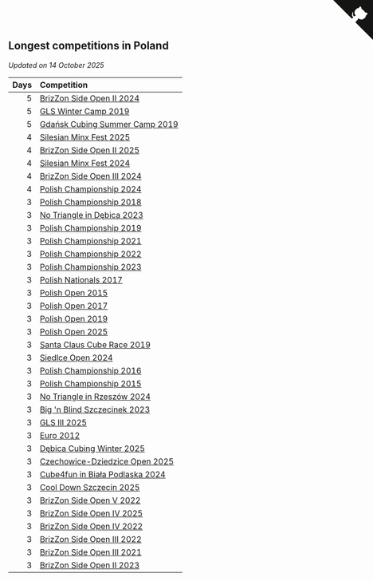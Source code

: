## Longest competitions in Poland

*Updated on 14 October 2025*

| Days | Competition |
| ---: | :--- |
| 5 | [BrizZon Side Open II 2024](https://www.worldcubeassociation.org/competitions/BrizZonSideOpenII2024) |
| 5 | [GLS Winter Camp 2019](https://www.worldcubeassociation.org/competitions/GLSWinterCamp2019) |
| 5 | [Gdańsk Cubing Summer Camp 2019](https://www.worldcubeassociation.org/competitions/GdanskCubingSummerCamp2019) |
| 4 | [Silesian Minx Fest 2025](https://www.worldcubeassociation.org/competitions/SilesianMinxFest2025) |
| 4 | [BrizZon Side Open II 2025](https://www.worldcubeassociation.org/competitions/BrizZonSideOpenII2025) |
| 4 | [Silesian Minx Fest 2024](https://www.worldcubeassociation.org/competitions/SilesianMinxFest2024) |
| 4 | [BrizZon Side Open III 2024](https://www.worldcubeassociation.org/competitions/BrizZonSideOpenIII2024) |
| 4 | [Polish Championship 2024](https://www.worldcubeassociation.org/competitions/PolishChampionship2024) |
| 3 | [Polish Championship 2018](https://www.worldcubeassociation.org/competitions/PolishChampionship2018) |
| 3 | [No Triangle in Dębica 2023](https://www.worldcubeassociation.org/competitions/NoTriangleinDebica2023) |
| 3 | [Polish Championship 2019](https://www.worldcubeassociation.org/competitions/PolishChampionship2019) |
| 3 | [Polish Championship 2021](https://www.worldcubeassociation.org/competitions/PolishChampionship2021) |
| 3 | [Polish Championship 2022](https://www.worldcubeassociation.org/competitions/PolishChampionship2022) |
| 3 | [Polish Championship 2023](https://www.worldcubeassociation.org/competitions/PolishChampionship2023) |
| 3 | [Polish Nationals 2017](https://www.worldcubeassociation.org/competitions/PolishNationals2017) |
| 3 | [Polish Open 2015](https://www.worldcubeassociation.org/competitions/PolishOpen2015) |
| 3 | [Polish Open 2017](https://www.worldcubeassociation.org/competitions/PolishOpen2017) |
| 3 | [Polish Open 2019](https://www.worldcubeassociation.org/competitions/PolishOpen2019) |
| 3 | [Polish Open 2025](https://www.worldcubeassociation.org/competitions/PolishOpen2025) |
| 3 | [Santa Claus Cube Race 2019](https://www.worldcubeassociation.org/competitions/SantaClausCubeRace2019) |
| 3 | [Siedlce Open 2024](https://www.worldcubeassociation.org/competitions/SiedlceOpen2024) |
| 3 | [Polish Championship 2016](https://www.worldcubeassociation.org/competitions/PolishChampionship2016) |
| 3 | [Polish Championship 2015](https://www.worldcubeassociation.org/competitions/PolishChampionship2015) |
| 3 | [No Triangle in Rzeszów 2024](https://www.worldcubeassociation.org/competitions/NoTriangleinRzeszow2024) |
| 3 | [Big 'n Blind Szczecinek 2023](https://www.worldcubeassociation.org/competitions/BignBlindSzczecinek2023) |
| 3 | [GLS III 2025](https://www.worldcubeassociation.org/competitions/GLSIII2025) |
| 3 | [Euro 2012](https://www.worldcubeassociation.org/competitions/Euro2012) |
| 3 | [Dębica Cubing Winter 2025](https://www.worldcubeassociation.org/competitions/DebicaCubingWinter2025) |
| 3 | [Czechowice-Dziedzice Open 2025](https://www.worldcubeassociation.org/competitions/CzechowiceDziedziceOpen2025) |
| 3 | [Cube4fun in Biała Podlaska 2024](https://www.worldcubeassociation.org/competitions/Cube4funinBialaPodlaska2024) |
| 3 | [Cool Down Szczecin 2025](https://www.worldcubeassociation.org/competitions/CoolDownSzczecin2025) |
| 3 | [BrizZon Side Open V 2022](https://www.worldcubeassociation.org/competitions/BrizzonSideOpenV2022) |
| 3 | [BrizZon Side Open IV 2025](https://www.worldcubeassociation.org/competitions/BrizzonSideOpenIV2025) |
| 3 | [BrizZon Side Open IV 2022](https://www.worldcubeassociation.org/competitions/BrizZonSideOpenIV2022) |
| 3 | [BrizZon Side Open III 2022](https://www.worldcubeassociation.org/competitions/BrizZonSideOpenIII2022) |
| 3 | [BrizZon Side Open III 2021](https://www.worldcubeassociation.org/competitions/BrizZonSideOpenIII2021) |
| 3 | [BrizZon Side Open II 2023](https://www.worldcubeassociation.org/competitions/BrizZonSideOpenII2023) |


<a href="https://github.com/maxidragon/wca_statistics_pl" class="github-corner" aria-label="View source on Github"><svg width="80" height="80" viewBox="0 0 250 250" style="fill:#151513; color:#fff; position: absolute; top: 0; border: 0; right: 0;" aria-hidden="true"><path d="M0,0 L115,115 L130,115 L142,142 L250,250 L250,0 Z"></path><path d="M128.3,109.0 C113.8,99.7 119.0,89.6 119.0,89.6 C122.0,82.7 120.5,78.6 120.5,78.6 C119.2,72.0 123.4,76.3 123.4,76.3 C127.3,80.9 125.5,87.3 125.5,87.3 C122.9,97.6 130.6,101.9 134.4,103.2" fill="currentColor" style="transform-origin: 130px 106px;" class="octo-arm"></path><path d="M115.0,115.0 C114.9,115.1 118.7,116.5 119.8,115.4 L133.7,101.6 C136.9,99.2 139.9,98.4 142.2,98.6 C133.8,88.0 127.5,74.4 143.8,58.0 C148.5,53.4 154.0,51.2 159.7,51.0 C160.3,49.4 163.2,43.6 171.4,40.1 C171.4,40.1 176.1,42.5 178.8,56.2 C183.1,58.6 187.2,61.8 190.9,65.4 C194.5,69.0 197.7,73.2 200.1,77.6 C213.8,80.2 216.3,84.9 216.3,84.9 C212.7,93.1 206.9,96.0 205.4,96.6 C205.1,102.4 203.0,107.8 198.3,112.5 C181.9,128.9 168.3,122.5 157.7,114.1 C157.9,116.9 156.7,120.9 152.7,124.9 L141.0,136.5 C139.8,137.7 141.6,141.9 141.8,141.8 Z" fill="currentColor" class="octo-body"></path></svg></a><style>.github-corner:hover .octo-arm{animation:octocat-wave 560ms ease-in-out}@keyframes octocat-wave{0%,100%{transform:rotate(0)}20%,60%{transform:rotate(-25deg)}40%,80%{transform:rotate(10deg)}}@media (max-width:500px){.github-corner:hover .octo-arm{animation:none}.github-corner .octo-arm{animation:octocat-wave 560ms ease-in-out}}</style>
